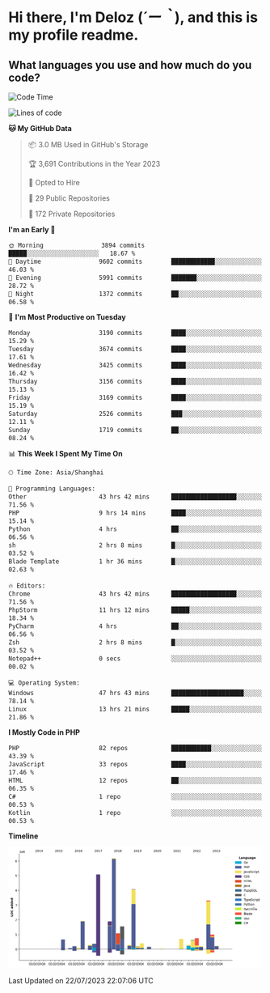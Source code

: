 # **Hi there, I'm Deloz (*´ー｀*), and this is my profile readme.**

## **What languages you use and how much do you code?**

<!--START_SECTION:waka-->
![Code Time](http://img.shields.io/badge/Code%20Time-1%2C975%20hrs%2038%20mins-blue)

![Lines of code](https://img.shields.io/badge/From%20Hello%20World%20I%27ve%20Written-31.5%20million%20lines%20of%20code-blue)

**🐱 My GitHub Data** 

> 📦 3.0 MB Used in GitHub's Storage 
 > 
> 🏆 3,691 Contributions in the Year 2023
 > 
> 💼 Opted to Hire
 > 
> 📜 29 Public Repositories 
 > 
> 🔑 172 Private Repositories 
 > 
**I'm an Early 🐤** 

```text
🌞 Morning                3894 commits        █████░░░░░░░░░░░░░░░░░░░░   18.67 % 
🌆 Daytime                9602 commits        ████████████░░░░░░░░░░░░░   46.03 % 
🌃 Evening                5991 commits        ███████░░░░░░░░░░░░░░░░░░   28.72 % 
🌙 Night                  1372 commits        ██░░░░░░░░░░░░░░░░░░░░░░░   06.58 % 
```
📅 **I'm Most Productive on Tuesday** 

```text
Monday                   3190 commits        ████░░░░░░░░░░░░░░░░░░░░░   15.29 % 
Tuesday                  3674 commits        ████░░░░░░░░░░░░░░░░░░░░░   17.61 % 
Wednesday                3425 commits        ████░░░░░░░░░░░░░░░░░░░░░   16.42 % 
Thursday                 3156 commits        ████░░░░░░░░░░░░░░░░░░░░░   15.13 % 
Friday                   3169 commits        ████░░░░░░░░░░░░░░░░░░░░░   15.19 % 
Saturday                 2526 commits        ███░░░░░░░░░░░░░░░░░░░░░░   12.11 % 
Sunday                   1719 commits        ██░░░░░░░░░░░░░░░░░░░░░░░   08.24 % 
```


📊 **This Week I Spent My Time On** 

```text
🕑︎ Time Zone: Asia/Shanghai

💬 Programming Languages: 
Other                    43 hrs 42 mins      ██████████████████░░░░░░░   71.56 % 
PHP                      9 hrs 14 mins       ████░░░░░░░░░░░░░░░░░░░░░   15.14 % 
Python                   4 hrs               ██░░░░░░░░░░░░░░░░░░░░░░░   06.56 % 
sh                       2 hrs 8 mins        █░░░░░░░░░░░░░░░░░░░░░░░░   03.52 % 
Blade Template           1 hr 36 mins        █░░░░░░░░░░░░░░░░░░░░░░░░   02.63 % 

🔥 Editors: 
Chrome                   43 hrs 42 mins      ██████████████████░░░░░░░   71.56 % 
PhpStorm                 11 hrs 12 mins      █████░░░░░░░░░░░░░░░░░░░░   18.34 % 
PyCharm                  4 hrs               ██░░░░░░░░░░░░░░░░░░░░░░░   06.56 % 
Zsh                      2 hrs 8 mins        █░░░░░░░░░░░░░░░░░░░░░░░░   03.52 % 
Notepad++                0 secs              ░░░░░░░░░░░░░░░░░░░░░░░░░   00.02 % 

💻 Operating System: 
Windows                  47 hrs 43 mins      ████████████████████░░░░░   78.14 % 
Linux                    13 hrs 21 mins      █████░░░░░░░░░░░░░░░░░░░░   21.86 % 
```

**I Mostly Code in PHP** 

```text
PHP                      82 repos            ███████████░░░░░░░░░░░░░░   43.39 % 
JavaScript               33 repos            ████░░░░░░░░░░░░░░░░░░░░░   17.46 % 
HTML                     12 repos            ██░░░░░░░░░░░░░░░░░░░░░░░   06.35 % 
C#                       1 repo              ░░░░░░░░░░░░░░░░░░░░░░░░░   00.53 % 
Kotlin                   1 repo              ░░░░░░░░░░░░░░░░░░░░░░░░░   00.53 % 
```



**Timeline**

![Lines of Code chart](https://raw.githubusercontent.com/deloz/deloz/main/assets/bar_graph.png)


 Last Updated on 22/07/2023 22:07:06 UTC
<!--END_SECTION:waka-->

